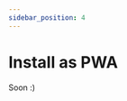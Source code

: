 ```yaml
---
sidebar_position: 4
---
```


# Install as PWA

Soon :)

<!--
Install Linkwarden as a Progressive Web App (PWA) on your phone, tablet, or computer to use it like a native app without needing an app store download.

A PWA functions like a traditional app but is installed directly from the website onto your device.

## Installation

### iOS

1. Open [cloud.linkwarden.app](https://app.linkwarden.app) in Safari. Or if you're self-hosting, open your instance's URL.

2. Tap the Share button at the bottom of the screen.

3. Tap the **Add to Home Screen** icon in the Share menu.

4. Tap **Add** in the upper-right corner.

<table>
  <tr>
    <td><img src="/img/ios-pwa-installation/1.jpg" width="100%" /></td>
    <td><img src="/img/ios-pwa-installation/2.jpg" width="100%" /></td>
    <td><img src="/img/ios-pwa-installation/3.jpg" width="100%" /></td>
  </tr>
</table>

### Android

1. Open [cloud.linkwarden.app](https://app.linkwarden.app) in Chrome. Or if you're self-hosting, open your instance's URL.

2. Press the three dots in the upper-right corner to open the menu.

3. Tap **Add to Home Screen**.

4. Tap **Add** in the pop-up.

### Chrome (Desktop)

1. Open [cloud.linkwarden.app](https://app.linkwarden.app) in Chrome. Or if you're self-hosting, open your instance's URL.

2. Click the **Install** icon in the right side of the address bar.

3. Click **Install** in the pop-up.

<table>
  <tr>
    <td><img src="/img/chrome-pwa-installation/1.jpg" width="100%" /></td>
  </tr>
</table> -->
